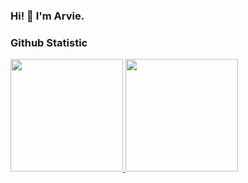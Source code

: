 ### Hi! 👋 I'm Arvie.
  
### Github Statistic
<p align="left">
<a href="https://github.com/arviereyhan">
  <img height="180em" src="https://github-readme-stats-eight-theta.vercel.app/api?username=arviereyhan&show_icons=true&theme=dark&include_all_commits=true&count_private=true"/>
  <img height="180em" src="https://github-readme-stats-eight-theta.vercel.app/api/top-langs/?username=arviereyhan&layout=compact&langs_count=8&theme=dark"/>
</a>
</p>
